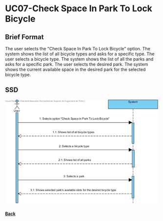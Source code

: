 ﻿# UC07-Check Space In Park To Lock Bicycle

## Brief Format

The user selects the "Check Space In Park To Lock Bicycle" option.
The system shows the list of all bicycle types and asks for a specific type.
The user selects a bicycle type.
The system shows the list of all the parks and asks for a specific park.
The user selects the desired park.
The system shows the current available space in the desired park for the selected bicycle type.

## SSD
![UC07-Check Space In Park To Lock Bicycle-SSD.jpg](UC07-SSD.jpg)

#### [Back](../UseCases.md)